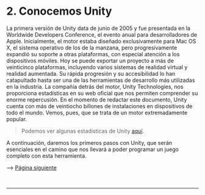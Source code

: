 # 2. Conocemos Unity

La primera versión de Unity data de junio de 2005 y fue presentada en la
Worldwide Developers Conference, el evento anual para desarrolladores de
Apple. Inicialmente, el motor estaba diseñado exclusivamente para Mac OS
X, el sistema operativo de los de la manzana, pero progresivamente
expandió su soporte a otras plataformas, con especial atención a los
dispositivos móviles. Hoy se puede exportar un proyecto a más de
veinticinco plataformas, incluyendo varios sistemas de realidad virtual
y realidad aumentada. Su rápida progresión y su accesibilidad lo han
catapultado hasta ser una de las herramientas de desarrollo más
utilizadas en la industria. La compañía detrás del motor, Unity
Technologies, nos proporciona estadísticas en su web oficial que nos
permiten comprender su enorme repercusión. En el momento de redactar
este documento, Unity cuenta con más de veintiocho billones de
instalaciones en dispositivos de todo el mundo. Vemos, pues, que se
trata de un motor extremadamente popular.

> Podemos ver algunas estadísticas de Unity [aquí](https://unity3d.com/public-relations).

A continuación, daremos los primeros pasos con Unity, que serán
esenciales en el camino que nos llevará a poder programar un juego
completo con esta herramienta.

--> <a href="Parte2-1.md">Página siguiente</a>

<br /><hr />
